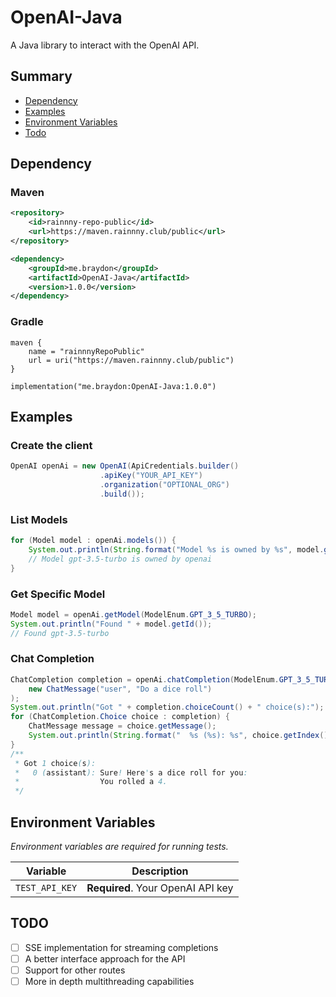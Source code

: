 # OpenAI-Java
A Java library to interact with the OpenAI API.

## Summary
- [Dependency](#dependency)
- [Examples](#examples)
- [Environment Variables](#environment-variables)
- [Todo](#todo)

## Dependency

### Maven
```xml
<repository>
    <id>rainnny-repo-public</id>
    <url>https://maven.rainnny.club/public</url>
</repository>

<dependency>
    <groupId>me.braydon</groupId>
    <artifactId>OpenAI-Java</artifactId>
    <version>1.0.0</version>
</dependency>
```

### Gradle
```
maven {
    name = "rainnnyRepoPublic"
    url = uri("https://maven.rainnny.club/public")
}

implementation("me.braydon:OpenAI-Java:1.0.0")
```

## Examples

### Create the client
```java
OpenAI openAi = new OpenAI(ApiCredentials.builder()
                    .apiKey("YOUR_API_KEY")
                    .organization("OPTIONAL_ORG")
                    .build());
```

### List Models
```java
for (Model model : openAi.models()) {
    System.out.println(String.format("Model %s is owned by %s", model.getId(), model.getOwnedBy()));
    // Model gpt-3.5-turbo is owned by openai
}
```

### Get Specific Model
```java
Model model = openAi.getModel(ModelEnum.GPT_3_5_TURBO);
System.out.println("Found " + model.getId());
// Found gpt-3.5-turbo
```

### Chat Completion
```java
ChatCompletion completion = openAi.chatCompletion(ModelEnum.GPT_3_5_TURBO,
    new ChatMessage("user", "Do a dice roll")
);
System.out.println("Got " + completion.choiceCount() + " choice(s):");
for (ChatCompletion.Choice choice : completion) {
    ChatMessage message = choice.getMessage();
    System.out.println(String.format("  %s (%s): %s", choice.getIndex(), message.getRole(), message.getContent()));
}
/**
 * Got 1 choice(s):
 *   0 (assistant): Sure! Here's a dice roll for you:
 *                  You rolled a 4.
 */
```
## Environment Variables
*Environment variables are required for running tests.*

| Variable       | Description                         |
| :------------: | :---------------------------------: |
| `TEST_API_KEY` | **Required**. Your OpenAI API key   |

## TODO
- [ ] SSE implementation for streaming completions
- [ ] A better interface approach for the API
- [ ] Support for other routes
- [ ] More in depth multithreading capabilities